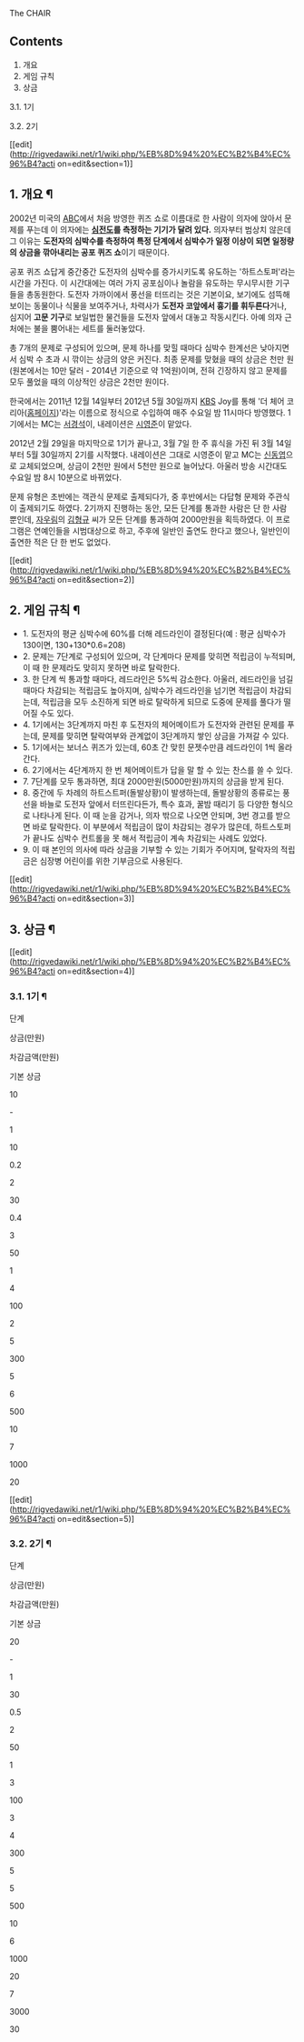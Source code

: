 The CHAIR

## Contents

    

1. 개요 
2. 게임 규칙 
3. 상금 
    

3.1. 1기

3.2. 2기

[[edit](http://rigvedawiki.net/r1/wiki.php/%EB%8D%94%20%EC%B2%B4%EC%96%B4?acti
on=edit&section=1)]

## 1. 개요 ¶

2002년 미국의 [ABC](ABC.md)에서 처음 방영한 퀴즈 쇼로 이름대로 한 사람이 의자에 앉아서 문제를 푸는데 이 의자에는
**[심전도](%EC%8B%AC%EC%A0%84%EB%8F%84.md)를 측정하는 기기가 달려 있다.** 의자부터 범상치 않은데 그
이유는 **도전자의 심박수를 측정하여 특정 단계에서 심박수가 일정 이상이 되면 일정량의 상금을 깎아내리는 공포 퀴즈 쇼**이기 때문이다.

  

공포 퀴즈 쇼답게 중간중간 도전자의 심박수를 증가시키도록 유도하는 '하트스토퍼'라는 시간을 가진다. 이 시간대에는 여러 가지 공포심이나
놀람을 유도하는 무시무시한 기구들을 총동원한다. 도전자 가까이에서 풍선을 터뜨리는 것은 기본이요, 보기에도 섬뜩해 보이는 동물이나 식물을
보여주거나, 차력사가 **도전자 코앞에서 흉기를 휘두른다**거나, 심지어 **고문 기구**로 보일법한 물건들을 도전자 앞에서 대놓고
작동시킨다. 아예 의자 근처에는 불을 뿜어내는 세트를 둘러놓았다.

  

총 7개의 문제로 구성되어 있으며, 문제 하나를 맞힐 때마다 심박수 한계선은 낮아지면서 심박 수 초과 시 깎이는 상금의 양은 커진다. 최종
문제를 맞혔을 때의 상금은 천만 원(원본에서는 10만 달러 - 2014년 기준으로 약 1억원)이며, 전혀 긴장하지 않고 문제를 모두 풀었을
때의 이상적인 상금은 2천만 원이다.

  

한국에서는 2011년 12월 14일부터 2012년 5월 30일까지 [KBS](KBS.md) Joy를 통해 '더 체어
코리아([홈페이지](http://www.kbsn.co.kr/joy/thechair2/))'라는 이름으로 정식으로 수입하여 매주 수요일 밤
11시마다 방영했다. 1기에서는 MC는 [서경석](%EC%84%9C%EA%B2%BD%EC%84%9D.md)이, 내레이션은
[시영준](%EC%8B%9C%EC%98%81%EC%A4%80.md)이 맡았다.

  

2012년 2월 29일을 마지막으로 1기가 끝나고, 3월 7일 한 주 휴식을 가진 뒤 3월 14일부터 5월 30일까지 2기를 시작했다.
내레이션은 그대로 시영준이 맡고 MC는 [신동엽](%EC%8B%A0%EB%8F%99%EC%97%BD.md)으로 교체되었으며, 상금이
2천만 원에서 5천만 원으로 늘어났다. 아울러 방송 시간대도 수요일 밤 8시 10분으로 바뀌었다.

  

문제 유형은 초반에는 객관식 문제로 출제되다가, 중 후반에서는 다답형 문제와 주관식이 출제되기도 하였다. 2기까지 진행하는 동안, 모든
단계를 통과한 사람은 단 한 사람 뿐인데, [자우림](%EC%9E%90%EC%9A%B0%EB%A6%BC.md)의
[김형규](%EA%B9%80%ED%98%95%EA%B7%9C.md) 씨가 모든 단계를 통과하여 2000만원을 획득하였다. 이 프로그램은
연예인들을 시범대상으로 하고, 주후에 일반인 출연도 한다고 했으나, 일반인이 출연한 적은 단 한 번도 없었다.

  
  

[[edit](http://rigvedawiki.net/r1/wiki.php/%EB%8D%94%20%EC%B2%B4%EC%96%B4?acti
on=edit&section=2)]

## 2. 게임 규칙 ¶

  * 1\. 도전자의 평균 심박수에 60%를 더해 레드라인이 결정된다(예 : 평균 심박수가 130이면, 130+130*0.6=208)
  * 2\. 문제는 7단계로 구성되어 있으며, 각 단계마다 문제를 맞히면 적립금이 누적되며, 이 때 한 문제라도 맞히지 못하면 바로 탈락한다.
  * 3\. 한 단계 씩 통과할 때마다, 레드라인은 5%씩 감소한다. 아울러, 레드라인을 넘길 때마다 차감되는 적립금도 높아지며, 심박수가 레드라인을 넘기면 적립금이 차감되는데, 적립금을 모두 소진하게 되면 바로 탈락하게 되므로 도중에 문제를 풀다가 떨어질 수도 있다.
  * 4\. 1기에서는 3단계까지 마친 후 도전자의 체어메이트가 도전자와 관련된 문제를 푸는데, 문제를 맞히면 탈락여부와 관계없이 3단계까지 쌓인 상금을 가져갈 수 있다.
  * 5\. 1기에서는 보너스 퀴즈가 있는데, 60초 간 맞힌 문젯수만큼 레드라인이 1씩 올라간다.
  * 6\. 2기에서는 4단계까지 한 번 체어메이트가 답을 말 할 수 있는 찬스를 쓸 수 있다.
  * 7\. 7단계를 모두 통과하면, 최대 2000만원(5000만원)까지의 상금을 받게 된다.
  * 8\. 중간에 두 차례의 하트스트퍼(돌발상황)이 발생하는데, 돌발상황의 종류로는 풍선을 바늘로 도전자 앞에서 터뜨린다든가, 특수 효과, 꿀밤 때리기 등 다양한 형식으로 나타나게 된다. 이 때 눈을 감거나, 의자 밖으로 나오면 안되며, 3번 경고를 받으면 바로 탈락한다. 이 부분에서 적립금이 많이 차감되는 경우가 많은데, 하트스토퍼가 끝나도 심박수 컨트롤을 못 해서 적립금이 계속 차감되는 사례도 있었다.
  * 9\. 이 때 본인의 의사에 따라 상금을 기부할 수 있는 기회가 주어지며, 탈락자의 적립금은 심장병 어린이를 위한 기부금으로 사용된다.  

[[edit](http://rigvedawiki.net/r1/wiki.php/%EB%8D%94%20%EC%B2%B4%EC%96%B4?acti
on=edit&section=3)]

## 3. 상금 ¶

[[edit](http://rigvedawiki.net/r1/wiki.php/%EB%8D%94%20%EC%B2%B4%EC%96%B4?acti
on=edit&section=4)]

### 3.1. 1기 ¶

단계

상금(만원)

차감금액(만원)

기본 상금

10

\-

1

10

0.2

2

30

0.4

3

50

1

4

100

2

5

300

5

6

500

10

7

1000

20

[[edit](http://rigvedawiki.net/r1/wiki.php/%EB%8D%94%20%EC%B2%B4%EC%96%B4?acti
on=edit&section=5)]

### 3.2. 2기 ¶

단계

상금(만원)

차감금액(만원)

기본 상금

20

\-

1

30

0.5

2

50

1

3

100

3

4

300

5

5

500

10

6

1000

20

7

3000

30

  
  

